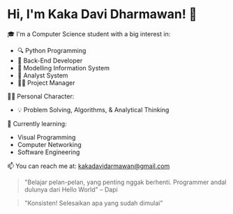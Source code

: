# Hi, I'm Kaka Davi Dharmawan! 👋

🎓 I'm a Computer Science student with a big interest in:
- 🔍 Python Programming
- 🤖 Back-End Developer
- 🧩 Modelling Information System
- 🧠 Analyst System
- 👷‍♂️ Project Manager

🧑‍🔬 Personal Character:
- 💡 Problem Solving, Algorithms, & Analytical Thinking

🚀 Currently learning:
- Visual Programming
- Computer Networking
- Software Engineering

📫 You can reach me at: [kakadavidarmawan@gmail.com](mailto:kakadavidarmawan@gmail.com)

> "Belajar pelan-pelan, yang penting nggak berhenti. Programmer andal dulunya dari Hello World" – Dapi

> "Konsisten! Selesaikan apa yang sudah dimulai"